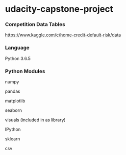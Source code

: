 # udacity-capstone-project

### Competition Data Tables

https://www.kaggle.com/c/home-credit-default-risk/data

### Language

Python 3.6.5

### Python Modules
numpy

pandas

matplotlib

seaborn

visuals (included in as library)

IPython

sklearn

csv
